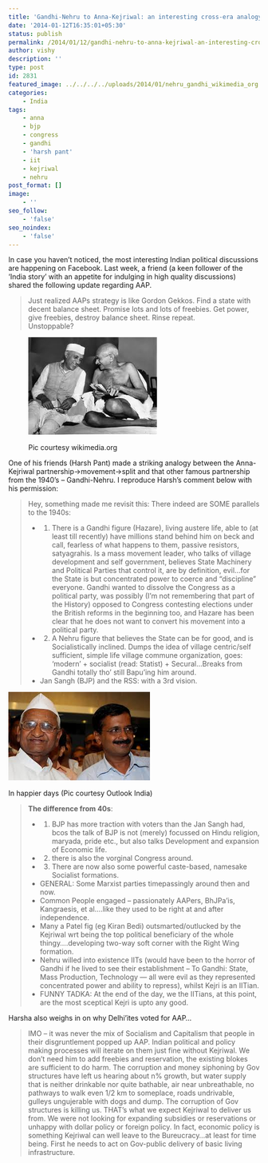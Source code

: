```yaml
---
title: 'Gandhi-Nehru to Anna-Kejriwal: an interesting cross-era analogy'
date: '2014-01-12T16:35:01+05:30'
status: publish
permalink: /2014/01/12/gandhi-nehru-to-anna-kejriwal-an-interesting-cross-era-analogy
author: vishy
description: ''
type: post
id: 2831
featured_image: ../../../../uploads/2014/01/nehru_gandhi_wikimedia_org.jpg
categories: 
    - India
tags:
    - anna
    - bjp
    - congress
    - gandhi
    - 'harsh pant'
    - iit
    - kejriwal
    - nehru
post_format: []
image:
    - ''
seo_follow:
    - 'false'
seo_noindex:
    - 'false'
---
```

In case you haven’t noticed, the most interesting Indian political discussions are happening on Facebook. Last week, a friend (a keen follower of the ‘India story’ with an appetite for indulging in high quality discussions) shared the following update regarding AAP.

> Just realized AAPs strategy is like Gordon Gekkos. Find a state with decent balance sheet. Promise lots and lots of freebies. Get power, give freebies, destroy balance sheet. Rinse repeat.  
> Unstoppable?

<figure aria-describedby="caption-attachment-2833" class="wp-caption alignleft" id="attachment_2833" style="width: 258px">

[![Pic courtesy wikimedia.org](../../../../uploads/2014/01/nehru_gandhi_wikimedia_org.jpg)](http://www.ulaar.com/wp-content/uploads/2014/01/nehru_gandhi_wikimedia_org.jpg)<figcaption class="wp-caption-text" id="caption-attachment-2833">Pic courtesy wikimedia.org</figcaption></figure>

One of his friends (Harsh Pant) made a striking analogy between the Anna-Kejriwal partnership-&gt;movement-&gt;split and that other famous partnership from the 1940’s – Gandhi-Nehru. I reproduce Harsh’s comment below with his permission:

> Hey, something made me revisit this: There indeed are SOME parallels to the 1940s:
> 
> - 1) There is a Gandhi figure (Hazare), living austere life, able to (at least till recently) have millions stand behind him on beck and call, fearless of what happens to them, passive resistors, satyagrahis. Is a mass movement leader, who talks of village development and self government, believes State Machinery and Political Parties that control it, are by definition, evil…for the State is but concentrated power to coerce and “discipline” everyone. Gandhi wanted to dissolve the Congress as a political party, was possibly (I’m not remembering that part of the History) opposed to Congress contesting elections under the British reforms in the beginning too, and Hazare has been clear that he does not want to convert his movement into a political party.
> - 2) A Nehru figure that believes the State can be for good, and is Socialistically inclined. Dumps the idea of village centric/self sufficient, simple life village commune organization, goes: ‘modern’ + socialist (read: Statist) + Secural…Breaks from Gandhi totally tho’ still Bapu’ing him around.
> - Jan Sangh (BJP) and the RSS: with a 3rd vision.
> 
> <figure aria-describedby="caption-attachment-2834" class="wp-caption alignright" id="attachment_2834" style="width: 284px">

[![In happier days (Pic courtesy Outlook India)](../../../../uploads/2014/01/anna_kejriwal_outlook_com.jpg)](http://www.ulaar.com/wp-content/uploads/2014/01/anna_kejriwal_outlook_com.jpg)<figcaption class="wp-caption-text" id="caption-attachment-2834">In happier days (Pic courtesy Outlook India)</figcaption></figure>
> 
> **The difference from 40s**:
> 
> - 1) BJP has more traction with voters than the Jan Sangh had, bcos the talk of BJP is not (merely) focussed on Hindu religion, maryada, pride etc., but also talks Development and expansion of Economic life.
> - 2) there is also the vorginal Congress around.
> - 3) There are now also some powerful caste-based, namesake Socialist formations.
> - GENERAL: Some Marxist parties timepassingly around then and now.
> - Common People engaged – passionately AAPers, BhJPa’is, Kangraesis, et al….like they used to be right at and after independence.
> - Many a Patel fig (eg Kiran Bedi) outsmarted/outlucked by the Kejriwal wrt being the top political beneficiary of the whole thingy….developing two-way soft corner with the Right Wing formation.
> - Nehru willed into existence IITs (would have been to the horror of Gandhi if he lived to see their establishment – To Gandhi: State, Mass Production, Technology — all were evil as they represented concentrated power and ability to repress), whilst Kejri is an IITian.
> - FUNNY TADKA: At the end of the day, we the IITians, at this point, are the most sceptical Kejri is upto any good.

Harsha also weighs in on why Delhi’ites voted for AAP…

> IMO – it was never the mix of Socialism and Capitalism that people in their disgruntlement popped up AAP. Indian political and policy making processes will iterate on them just fine without Kejriwal. We don’t need him to add freebies and reservation, the existing blokes are sufficient to do harm. The corruption and money siphoning by Gov structures have left us hearing about n% growth, but water supply that is neither drinkable nor quite bathable, air near unbreathable, no pathways to walk even 1/2 km to someplace, roads undrivable, gulleys ungujerable with dogs and dump. The corruption of Gov structures is killing us. THAT’s what we expect Kejriwal to deliver us from. We were not looking for expanding subsidies or reservations or unhappy with dollar policy or foreign policy. In fact, economic policy is something Kejriwal can well leave to the Bureucracy…at least for time being. First he needs to act on Gov-public delivery of basic living infrastructure.
